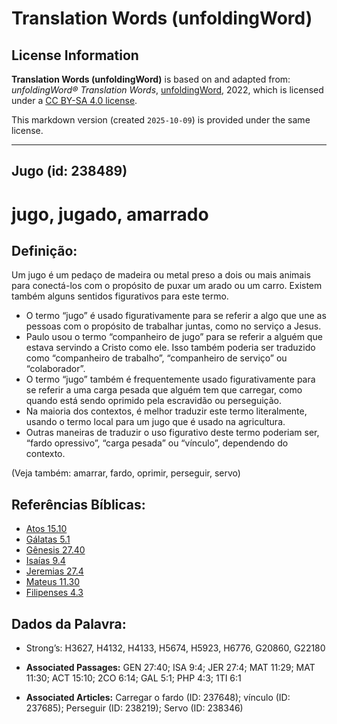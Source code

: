 # Translation Words (unfoldingWord)

## License Information

**Translation Words (unfoldingWord)** is based on and adapted from: _unfoldingWord® Translation Words_, [unfoldingWord](https://unfoldingword.org/utw), 2022, which is licensed under a [CC BY-SA 4.0 license](https://creativecommons.org/licenses/by-sa/4.0/legalcode.en).

This markdown version (created `2025-10-09`) is provided under the same license.



--------------------------------

## Jugo (id: 238489)

jugo, jugado, amarrado
======================

Definição:
----------

Um jugo é um pedaço de madeira ou metal preso a dois ou mais animais para conectá\-los com o propósito de puxar um arado ou um carro. Existem também alguns sentidos figurativos para este termo.

* O termo “jugo” é usado figurativamente para se referir a algo que une as pessoas com o propósito de trabalhar juntas, como no serviço a Jesus.
* Paulo usou o termo “companheiro de jugo” para se referir a alguém que estava servindo a Cristo como ele. Isso também poderia ser traduzido como “companheiro de trabalho”, “companheiro de serviço” ou “colaborador”.
* O termo “jugo” também é frequentemente usado figurativamente para se referir a uma carga pesada que alguém tem que carregar, como quando está sendo oprimido pela escravidão ou perseguição.
* Na maioria dos contextos, é melhor traduzir este termo literalmente, usando o termo local para um jugo que é usado na agricultura.
* Outras maneiras de traduzir o uso figurativo deste termo poderiam ser, “fardo opressivo”, “carga pesada” ou “vínculo”, dependendo do contexto.

(Veja também: amarrar, fardo, oprimir, perseguir, servo)

Referências Bíblicas:
---------------------

* [Atos 15\.10](https://ref.ly/Acts15:10)
* [Gálatas 5\.1](https://ref.ly/Gal5:1)
* [Gênesis 27\.40](https://ref.ly/Gen27:40)
* [Isaías 9\.4](https://ref.ly/Isa9:4)
* [Jeremias 27\.4](https://ref.ly/Jer27:4)
* [Mateus 11\.30](https://ref.ly/Matt11:30)
* [Filipenses 4\.3](https://ref.ly/Phil4:3)

Dados da Palavra:
-----------------

* Strong’s: H3627, H4132, H4133, H5674, H5923, H6776, G20860, G22180

* **Associated Passages:** GEN 27:40; ISA 9:4; JER 27:4; MAT 11:29; MAT 11:30; ACT 15:10; 2CO 6:14; GAL 5:1; PHP 4:3; 1TI 6:1
* **Associated Articles:** Carregar o fardo (ID: 237648); vínculo (ID: 237685); Perseguir (ID: 238219); Servo (ID: 238346)

